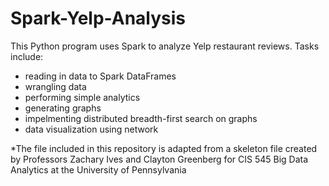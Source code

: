 # Spark-Yelp-Analysis
This Python program uses Spark to analyze Yelp restaurant reviews.
Tasks include:
 - reading in data to Spark DataFrames
 - wrangling data
 - performing simple analytics
 - generating graphs
 - impelmenting distributed breadth-first search on graphs
 - data visualization using network

*The file included in this repository is adapted from a skeleton file created by Professors Zachary Ives and Clayton Greenberg for CIS 545 Big Data Analytics at the University of Pennsylvania
